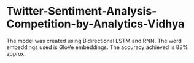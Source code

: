# Twitter-Sentiment-Analysis-Competition-by-Analytics-Vidhya

The model was created using Bidirectional LSTM and RNN.
The word embeddings used is GloVe embeddings.
The accuracy achieved is 88% approx.

